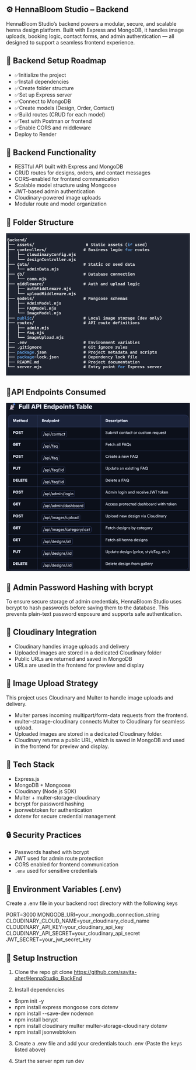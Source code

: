 ## ⚙️ HennaBloom Studio – Backend
HennaBloom Studio’s backend powers a modular, secure, and scalable henna design platform. Built with Express and MongoDB, it handles image uploads, booking logic, contact forms, and admin authentication — all designed to support a seamless frontend experience.

## 🧱 Backend Setup Roadmap
- ✅Initialize the project
- ✅Install dependencies
- ✅Create folder structure
- ✅Set up Express server
- ✅Connect to MongoDB
- ✅Create models (Design, Order, Contact)
- ✅Build routes (CRUD for each model)
- ✅Test with Postman or frontend
- ✅Enable CORS and middleware
- Deploy to Render

## 🧬 Backend Functionality
- RESTful API built with Express and MongoDB
- CRUD routes for designs, orders, and contact messages
- CORS-enabled for frontend communication
- Scalable model structure using Mongoose
- JWT-based admin authentication
- Cloudinary-powered image uploads
- Modular route and model organization

## 📁 Folder Structure
![Backend folder structure ](./assets/BackendFolder.png)

## 🔌API Endpoints Consumed
![API Endpoints table ](./assets/ApiEndpoints.png)

## 🔐 Admin Password Hashing with bcrypt
To ensure secure storage of admin credentials, HennaBloom Studio uses bcrypt to hash passwords before saving them to the database. This prevents plain-text password exposure and supports safe authentication.

## 📸 Cloudinary Integration
- Cloudinary handles image uploads and delivery
- Uploaded images are stored in a dedicated Cloudinary folder
- Public URLs are returned and saved in MongoDB
- URLs are used in the frontend for preview and display

## 📸 Image Upload Strategy
This project uses Cloudinary and Multer to handle image uploads and delivery.
- Multer parses incoming multipart/form-data requests from the frontend.
- multer-storage-cloudinary connects Multer to Cloudinary for seamless upload.
- Uploaded images are stored in a dedicated Cloudinary folder.
- Cloudinary returns a public URL, which is saved in MongoDB and used in the    frontend for preview and display.

## 🧰 Tech Stack
- Express.js
- MongoDB + Mongoose
- Cloudinary (Node.js SDK)
- Multer + multer-storage-cloudinary
- bcrypt for password hashing
- jsonwebtoken for authentication
- dotenv for secure credential management

## 🔒 Security Practices
- Passwords hashed with bcrypt
- JWT used for admin route protection
- CORS enabled for frontend communication
- `.env` used for sensitive credentials


## 🔐 Environment Variables (.env)
Create a .env file in your backend root directory with the following keys

PORT=3000
MONGODB_URI=your_mongodb_connection_string
CLOUDINARY_CLOUD_NAME=your_cloudinary_cloud_name
CLOUDINARY_API_KEY=your_cloudinary_api_key
CLOUDINARY_API_SECRET=your_cloudinary_api_secret
JWT_SECRET=your_jwt_secret_key

## 🚀 Setup Instruction
 1. Clone the repo
git clone https://github.com/savita-aher/HennaStudio_BackEnd
 
 2. Install dependencies
- $npm init -y
- npm install express mongoose cors dotenv
- npm install --save-dev nodemon
- npm install bcrypt
- npm install cloudinary multer multer-storage-cloudinary dotenv
- npm install jsonwebtoken

3. Create a .env file and add your credentials
touch .env (Paste the keys listed above)

4. Start the server
npm run dev










